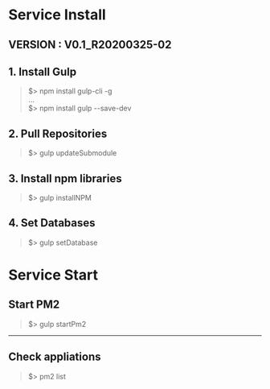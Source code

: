 # Service Install
## VERSION : V0.1_R20200325-02

## 1. Install Gulp
>$> npm install gulp-cli -g  
>...  
>$> npm install gulp --save-dev

## 2. Pull Repositories
>$> gulp updateSubmodule

## 3. Install npm libraries
>$> gulp installNPM

## 4. Set Databases
>$> gulp setDatabase



# Service Start

## Start PM2 
>$> gulp startPm2
***

## Check appliations 
>$> pm2 list


## 